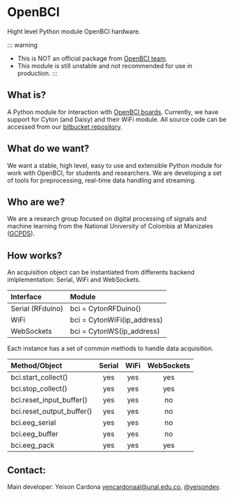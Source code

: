 # OpenBCI
Hight level Python module OpenBCI hardware.

::: warning
  * This is NOT an official package from [OpenBCI team](https://openbci.com/).
  * This module is still unstable and not recommended for use in production.
:::

## What is?

A Python module for interaction with [OpenBCI boards](https://openbci.com/).
Currently, we have support for Cyton (and Daisy) and their WiFi module.
All source code can be accessed from our [bitbucket repository](https://bitbucket.org/gcpds/python-openbci/src/master/).


## What do we want?

We want a stable, high level, easy to use and extensible Python module for work
with OpenBCI, for students and researchers. We are developing a set of tools for
preprocessing, real-time data handling and streaming.


## Who are we?
We are a research group focused on digital processing of signals and machine
learning from the National University of Colombia at Manizales ([GCPDS](http://www.hermes.unal.edu.co/pages/Consultas/Grupo.xhtml;jsessionid=8701CFAD84FB5D540090846EA8912D48.tomcat6?idGrupo=615&opcion=1>)).



## How works?

An acquisition object can be instantiated from differents backend imlplementation:
Serial, WiFi and WebSockets.


| **Interface**                 | **Module**                           |
|:------------------------------|:-------------------------------------|
| Serial (RFduino)              | bci = CytonRFDuino()                 |
| WiFi                          | bci = CytonWiFi(ip_address)          |
| WebSockets                    | bci = CytonWS(ip_address)            |

Each instance has a set of common methods to handle data acquisition.

| **Method/Object**             | **Serial** | **WiFi** | **WebSockets** |
|:------------------------------|:----------:|:--------:|:--------------:|
| bci.start_collect()           |     yes    |    yes   |       yes      |
| bci.stop_collect()            |     yes    |    yes   |       yes      |
| bci.reset_input_buffer()      |     yes    |    yes   |       no       |
| bci.reset_output_buffer()     |     yes    |    yes   |       no       |
| bci.eeg_serial                |     yes    |    yes   |       no       |
| bci.eeg_buffer                |     yes    |    yes   |       no       |
| bci.eeg_pack                  |     yes    |    yes   |       yes      |


## Contact:

Main developer: Yeison Cardona yencardonaal@unal.edu.co, [@yeisondev](https://twitter.com/yeisondev).


